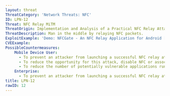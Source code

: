 ```yaml
---
layout: threat
ThreatCategory: 'Network Threats: NFC'
ID: LPN-12
Threat: NFC Relay MiTM
ThreatOrigin: Implementation and Analysis of a Practical NFC Relay Attack Example [^31]
ThreatDescription: Man in the middle by relaying NFC packets.
ExploitExample: 'Demo: NFCGate - An NFC Relay Application for Android [Extended Abstract] [^32]'
CVEExample:
PossibleCountermeasures:
    Mobile Device User:
      - To prevent an attacker from launching a successful NFC relay attack, use mobile devices and NFC apps that require user authorization of the transaction prior to fulfilling requests communicated over NFC.
      - To reduce the opportunity for this attack, disable NFC or associated apps when that feature is not in use.
      - To reduce the number of potentially vulnerable applications running on the device, disable or uninstall any NFC apps that are no longer in use.
    Enterprise:
      - To prevent an attacker from launching a successful NFC relay attack, use mobile devices and NFC apps that require user authorization of the transaction prior to fulfilling requests communicated over NFC.
title: LPN-12
rawID: 12
---
```


